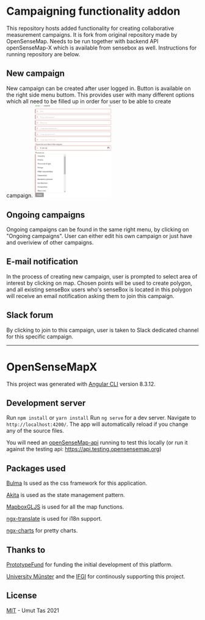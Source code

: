 # Campaigning functionality addon

This repository hosts added functionality for creating collaborative measurement campaigns. It is fork from original repository made by OpenSenseMap. Needs to be run together with backend API openSenseMap-X which is available from sensebox as well. Instructions for running repository are below.

## New campaign

New campaign can be created after user logged in. Button is available on the right side menu buttom. This provides user with many different options which all need to be filled up in order for user to be able to create campaign.
<img src="/readme_images/create_campaign.PNG" width="40%" height="40%">

## Ongoing campaigns

Ongoing campaigns can be found in the same right menu, by clicking on "Ongoing campaigns". User can either edit his own campaign or just have and overiview of other campaigns.

## E-mail notification

In the process of creating new campaign, user is prompted to select area of interest by clicking on map. Chosen points will be used to create polygon, and all existing senseBox users who's senseBox is located in this polygon will receive an email notification asking them to join this campaign.

## Slack forum

By clicking to join to this campaign, user is taken to Slack dedicated channel for this specific campaign.

-----------------------------------------
# OpenSenseMapX

This project was generated with [Angular CLI](https://github.com/angular/angular-cli) version 8.3.12.

## Development server

Run `npm install` or `yarn install`
Run `ng serve` for a dev server. Navigate to `http://localhost:4200/`. The app will automatically reload if you change any of the source files.

You will need an [openSenseMap-api](https://github.com/sensebox/opensensemap-api) running to test this locally (or run it against the testing api: https://api.testing.opensensemap.org)

## Packages used

[Bulma](https://bulma.io/) Is used as the css framework for this application.

[Akita](https://datorama.github.io/akita/) is used as the state management pattern.

[MapboxGLJS](https://www.mapbox.com/mapbox-gljs) is used for all the map functions.

[ngx-translate](http://www.ngx-translate.com/) is used for i18n support.

[ngx-charts](https://github.com/swimlane/ngx-charts) for pretty charts.


## Thanks to

[PrototypeFund](https://prototypefund.de/) for funding the initial development of this platform.

[University Münster](https://www.uni-muenster.de/de/) and the [IFGI](https://www.uni-muenster.de/Geoinformatics/) for continously supporting this project.



## License

[MIT](LICENSE) - Umut Tas 2021 
